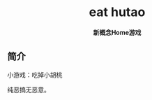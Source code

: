 <p align="center">
  
</p>
<div align="center">

# eat hutao
**新概念Home游戏**
</div>

## 简介
小游戏：吃掉小胡桃

纯恶搞无恶意。
